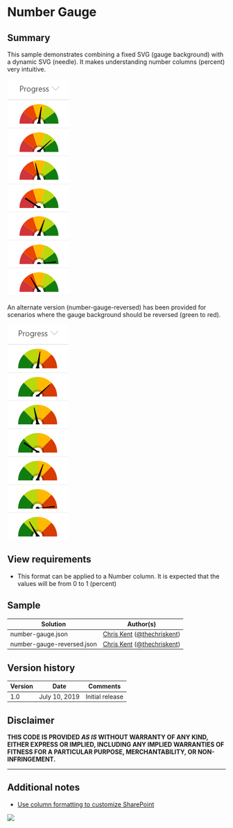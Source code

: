 # Number Gauge

## Summary
This sample demonstrates combining a fixed SVG (gauge background) with a dynamic SVG (needle). It makes understanding number columns (percent) very intuitive.

![screenshot of the sample](./assets/screenshot.png)

An alternate version (number-gauge-reversed) has been provided for scenarios where the gauge background should be reversed (green to red).

![screenshot reversed](./assets/screenshotReversed.png)

## View requirements
- This format can be applied to a Number column. It is expected that the values will be from 0 to 1 (percent)

## Sample

Solution|Author(s)
--------|---------
number-gauge.json | [Chris Kent](https://github.com/thechriskent) ([@thechriskent](https://twitter.com/thechriskent))
number-gauge-reversed.json | [Chris Kent](https://github.com/thechriskent) ([@thechriskent](https://twitter.com/thechriskent))

## Version history

Version|Date|Comments
-------|----|--------
1.0|July 10, 2019|Initial release

## Disclaimer
**THIS CODE IS PROVIDED *AS IS* WITHOUT WARRANTY OF ANY KIND, EITHER EXPRESS OR IMPLIED, INCLUDING ANY IMPLIED WARRANTIES OF FITNESS FOR A PARTICULAR PURPOSE, MERCHANTABILITY, OR NON-INFRINGEMENT.**

---

## Additional notes

- [Use column formatting to customize SharePoint](https://docs.microsoft.com/en-us/sharepoint/dev/declarative-customization/column-formatting)

<img src="https://pnptelemetry.azurewebsites.net/list-formatting/column-samples/number-gauge" />